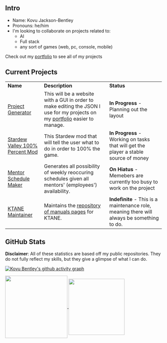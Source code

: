 ## Intro
- Name: Kovu Jackson-Bentley
- Pronouns: he/him
- I'm looking to collaborate on projects related to:
    - AI
    - Full stack
    - any sort of games (web, pc, console, mobile)

Check out my [portfolio](https://blckhawker.github.io/portfolio/) to see all of my projects
## Current Projects

<table>
  <tr>
   <td><strong>Name</strong>
   </td>
   <td><strong>Description</strong>
   </td>
   <td><strong>Status</strong>
   </td>
  </tr>
<tr>
   <td><a href="https://github.com/BlckHawker/Project-Generator" target="_blank">Project Generator</a>
   </td>
   <td>This will be a website with a GUI in order to make editing the JSON I use for my projects on my <a href="https://blckhawker.github.io/portfolio/" target="_blank">portfolio</a> easier to manage. 
   </td>
   <td><b>In Progress</b> - Planning out the layout
   </td>
  </tr>
  <tr>
   <td><a href="https://github.com/BlckHawker/Perfectionist-Interactive-Guide" target="_blank">Stardew Valley 100% Percent Mod</a>
   </td>
   <td>This Stardew mod that will tell the user what to do in order to 100% the game.
   </td>
   <td><b>In Progress</b> - Working on tasks that will get the player a stable source of money
   </td>
  </tr>
  <tr>
   <td><a href="https://github.com/BlckHawker/Mentor-Schedule-Maker" target="_blank">Mentor Schedule Maker</a>
   </td>
   <td>Generates all possibility of weekly reoccuring schedules given all mentors' (employees') availability.
   </td>
   <td><b>On Hiatus</b> - Memebers are currently too busy to work on the project
   </td>
  </tr>
  <tr>
   <td><a href="https://github.com/Timwi/KtaneContent" target="_blank">KTANE Maintainer</a>
   </td>
   <td>Maintains the <a href="https://ktane.timwi.de/" target="_blank">repository of manuals pages</a> for KTANE.
   </td>
   <td><b>Indefinite</b> - This is a maintenance role, meaning there will always be something to do.
   </td>
  </tr>
</table>

## GitHub Stats
**Disclaimer**: All of these statistics are based off my public repositories. They do not fully reflect my skills, but they give a glimpse of what I can do.


[![Kovu Bentley's github activity graph](https://github-readme-activity-graph.vercel.app/graph?username=BlckHawker&theme=github-compact&custom_title=Contribution%20Graph&area=true)](https://github.com/ashutosh00710/github-readme-activity-graph)


<a href="https://github.com/anuraghazra/convoychat">
  <img height=200 align="center" src="https://github-readme-stats.vercel.app/api/top-langs/?username=BlckHawker&layout=compact&theme=transparent&size_weight=0.5&count_weight=0.5&langs_count=10" />
</a>
<a href="https://github.com/anuraghazra/github-readme-stats">
  <img height=180 align="center"  src="https://github-readme-stats.vercel.app/api?username=BlckHawker&hide=stars&show_icons=true&theme=transparent&custom_title=GitHub%20Stats" />
</a>
